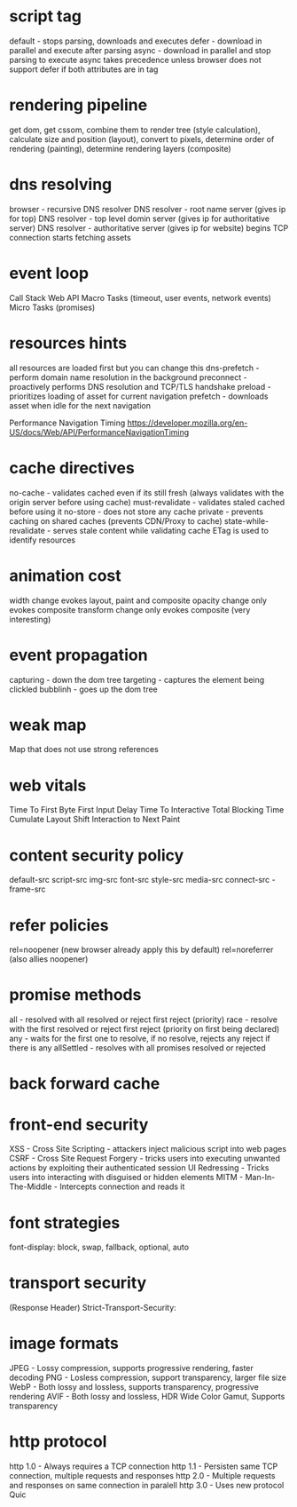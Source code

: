 # script tag
default - stops parsing, downloads and executes
defer - download in parallel and execute after parsing
async - download in parallel and stop parsing to execute
async takes precedence unless browser does not support defer if both attributes are in tag

# rendering pipeline
get dom, get cssom, combine them to render tree (style calculation), calculate size and position (layout), convert to pixels, determine order of rendering (painting),
determine rendering layers (composite)

# dns resolving
browser - recursive DNS resolver
DNS resolver - root name server (gives ip for top)
DNS resolver - top level domin server (gives ip for authoritative server)
DNS resolver - authoritative server (gives ip for website)
begins TCP connection
starts fetching assets

# event loop
Call Stack
Web API
Macro Tasks (timeout, user events, network events)
Micro Tasks (promises)

# resources hints
<link rel="dns-prefetch" href="//example.com">
all resources are loaded first but you can change this
dns-prefetch - perform domain name resolution in the background
preconnect - proactively performs DNS resolution and TCP/TLS handshake
preload - prioritizes loading of asset for current navigation
prefetch - downloads asset when idle for the next navigation

Performance Navigation Timing
https://developer.mozilla.org/en-US/docs/Web/API/PerformanceNavigationTiming

# cache directives
no-cache - validates cached even if its still fresh (always validates with the origin server before using cache)
must-revalidate - validates staled cached before using it
no-store - does not store any cache
private - prevents caching on shared caches (prevents CDN/Proxy to cache)
state-while-revalidate - serves stale content while validating cache
ETag is used to identify resources

# animation cost
width change evokes layout, paint and composite
opacity change only evokes composite
transform change only evokes composite (very interesting)

# event propagation
capturing - down the dom tree
targeting - captures the element being clickled
bubblinh - goes up the dom tree

# weak map
Map that does not use strong references

# web vitals
Time To First Byte
First Input Delay
Time To Interactive
Total Blocking Time
Cumulate Layout Shift
Interaction to Next Paint

# content security policy
default-src script-src img-src font-src style-src media-src connect-src -frame-src

# refer policies
rel=noopener (new browser already apply this by default)
rel=noreferrer (also allies noopener)

# promise methods
all - resolved with all resolved or reject first reject (priority)
race - resolve with the first resolved or reject first reject (priority on first being declared)
any - waits for the first one to resolve, if no resolve, rejects any reject if there is any
allSettled - resolves with all promises resolved or rejected

# back forward cache

# front-end security
XSS - Cross Site Scripting - attackers inject malicious script into web pages
CSRF - Cross Site Request Forgery - tricks users into executing unwanted actions by exploiting their authenticated session
UI Redressing - Tricks users into interacting with disguised or hidden elements
MITM - Man-In-The-Middle - Intercepts connection and reads it

# font strategies
font-display: 
block, swap, fallback, optional, auto

# transport security
(Response Header) Strict-Transport-Security:

# image formats
JPEG - Lossy compression, supports progressive rendering, faster decoding
PNG - Losless compression, support transparency, larger file size
WebP - Both lossy and lossless, supports transparency, progressive rendering
AVIF - Both lossy and lossless, HDR Wide Color Gamut, Supports transparency

# http protocol
http 1.0 - Always requires a TCP connection
http 1.1 - Persisten same TCP connection, multiple requests and responses
http 2.0 - Multiple requests and responses on same connection in paralell
http 3.0 - Uses new protocol Quic